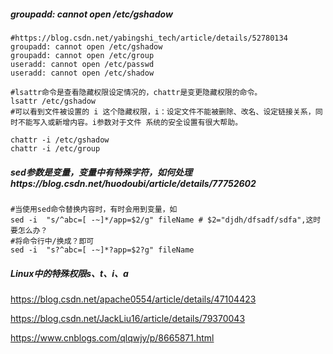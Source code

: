 ##### groupadd: cannot open /etc/gshadow

```shell
#https://blog.csdn.net/yabingshi_tech/article/details/52780134
groupadd: cannot open /etc/gshadow
groupadd: cannot open /etc/group
useradd: cannot open /etc/passwd
useradd: cannot open /etc/shadow

#lsattr命令是查看隐藏权限设定情况的，chattr是变更隐藏权限的命令。
lsattr /etc/gshadow
#可以看到文件被设置的 i 这个隐藏权限，i：设定文件不能被删除、改名、设定链接关系，同时不能写入或新增内容。i参数对于文件 系统的安全设置有很大帮助。

chattr -i /etc/gshadow
chattr -i /etc/group
```



##### sed参数是变量，变量中有特殊字符，如何处理https://blog.csdn.net/huodoubi/article/details/77752602

```shell
#当使用sed命令替换内容时，有时会用到变量，如
sed -i  "s/^abc=[ -~]*/app=$2/g" fileName # $2="djdh/dfsadf/sdfa",这时要怎么办？
#将命令行中/换成？即可
sed -i  "s?^abc=[ -~]*?app=$2?g" fileName
```



##### Linux中的特殊权限s、t、i、a

https://blog.csdn.net/apache0554/article/details/47104423

https://blog.csdn.net/JackLiu16/article/details/79370043

https://www.cnblogs.com/qlqwjy/p/8665871.html